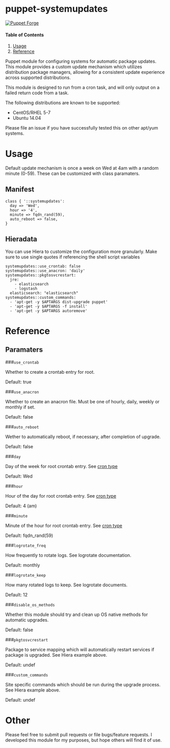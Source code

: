 # puppet-systemupdates

[![Puppet Forge](http://img.shields.io/puppetforge/v/adamcstephens/systemupdates.svg)](https://forge.puppetlabs.com/adamcstephens/systemupdates)

#### Table of Contents

1. [Usage](#usage)
2. [Reference](#reference)

Puppet module for configuring systems for automatic package updates. This module provides a custom update
mechanism which utilizes distribution package managers, allowing for a consistent update experience
across supported distributions.

This module is designed to run from a cron task, and will only output on a failed return code from a task.

The following distributions are known to be supported:

* CentOS/RHEL 5-7
* Ubuntu 14.04

Please file an issue if you have successfully tested this on other apt/yum systems.

# Usage

Default update mechanism is once a week on Wed at 4am with a random minute (0-59). 
These can be customized with class paramaters.

## Manifest

```
class { '::systemupdates':
  day => 'Wed',
  hour => '4',
  minute => fqdn_rand(59),
  auto_reboot => false,
}
```

## Hieradata

You can use Hiera to customize the configuration more granularly. Make sure to use
single quotes if referencing the shell script variables

```
systemupdates::use_crontab: false
systemupdates::use_anacron: 'daily'
systemupdates::pkgtosvcrestart:
  jre:
    - elasticsearch
    - logstash
  elasticsearch: "elasticsearch"
systemupdates::custom_commands:
  - 'apt-get -y $APTARGS dist-upgrade puppet'
  - 'apt-get -y $APTARGS -f install'
  - 'apt-get -y $APTARGS autoremove'
```

# Reference

## Paramaters

###`use_crontab`

Whether to create a crontab entry for root.

Default: true

###`use_anacron`

Whether to create an anacron file. Must be one of hourly, daily, weekly or monthly if set.

Default: false

###`auto_reboot`

Wether to automatically reboot, if necessary, after completion of upgrade.

Default: false

###`day`

Day of the week for root crontab entry. See [cron type](https://docs.puppetlabs.com/references/latest/type.html#cron)

Default: Wed

###`hour`

Hour of the day for root crontab entry. See [cron type](https://docs.puppetlabs.com/references/latest/type.html#cron)

Default: 4 (am)

###`minute`

Minute of the hour for root crontab entry. See [cron type](https://docs.puppetlabs.com/references/latest/type.html#cron)

Default: fqdn_rand(59)

###`logrotate_freq`

How frequently to rotate logs. See logrotate documentation.

Default: monthly

###`logrotate_keep`

How many rotated logs to keep. See logrotate documents.

Default: 12

###`disable_os_methods`

Whether this module should try and clean up OS native methods for automatic upgrades.

Default: false

###`pkgtosvcrestart`

Package to service mapping which will automatically restart services if package is upgraded. See Hiera example above.

Default: undef

###`custom_commands`

Site specific commands which should be run during the upgrade process. See Hiera example above.

Default: undef

# Other

Please feel free to submit pull requests or file bugs/feature requests. I developed this
module for my purposes, but hope others will find it of use.
